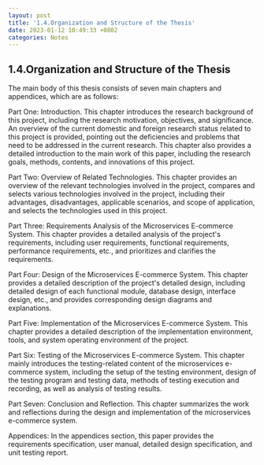 ```yaml
---
layout: post
title: '1.4.Organization and Structure of the Thesis'
date: 2023-01-12 10:49:33 +0802
categories: Notes
---
```


## 1.4.Organization and Structure of the Thesis

The main body of this thesis consists of seven main chapters and appendices, which are as follows:

Part One: Introduction. This chapter introduces the research background of this project, including the research motivation, objectives, and significance. An overview of the current domestic and foreign research status related to this project is provided, pointing out the deficiencies and problems that need to be addressed in the current research. This chapter also provides a detailed introduction to the main work of this paper, including the research goals, methods, contents, and innovations of this project.

Part Two: Overview of Related Technologies. This chapter provides an overview of the relevant technologies involved in the project, compares and selects various technologies involved in the project, including their advantages, disadvantages, applicable scenarios, and scope of application, and selects the technologies used in this project.

Part Three: Requirements Analysis of the Microservices E-commerce System. This chapter provides a detailed analysis of the project's requirements, including user requirements, functional requirements, performance requirements, etc., and prioritizes and clarifies the requirements.

Part Four: Design of the Microservices E-commerce System. This chapter provides a detailed description of the project's detailed design, including detailed design of each functional module, database design, interface design, etc., and provides corresponding design diagrams and explanations.

Part Five: Implementation of the Microservices E-commerce System. This chapter provides a detailed description of the implementation environment, tools, and system operating environment of the project.

Part Six: Testing of the Microservices E-commerce System. This chapter mainly introduces the testing-related content of the microservices e-commerce system, including the setup of the testing environment, design of the testing program and testing data, methods of testing execution and recording, as well as analysis of testing results.

Part Seven: Conclusion and Reflection. This chapter summarizes the work and reflections during the design and implementation of the microservices e-commerce system.

Appendices: In the appendices section, this paper provides the requirements specification, user manual, detailed design specification, and unit testing report.
